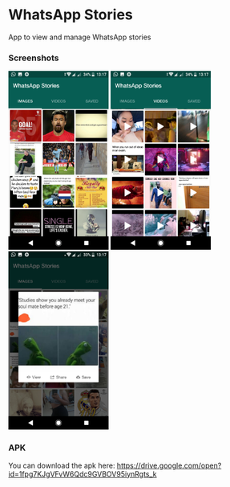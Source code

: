  # WhatsApp Stories

App to view and manage WhatsApp stories

### Screenshots
<img src="screenshots/one.png" width="200">    <img src="screenshots/two.png" width="200">
<img src="screenshots/three.png" width="200">

### APK
You can download the apk here: https://drive.google.com/open?id=1fpg7KJgVFvW6Qdc9GVBOV95iynRgts_k

